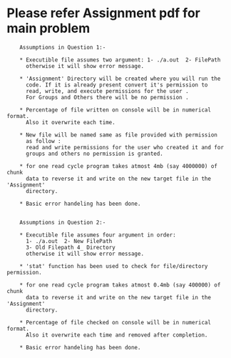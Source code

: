 		


# Please refer Assignment pdf for main problem

		Assumptions in Question 1:-

		* Executible file assumes two argument: 1- ./a.out  2- FilePath
		  otherwise it will show error message.

		* 'Assignment' Directory will be created where you will run the 
		  code. If it is already present convert it's permission to 
		  read, write, and execute permissions for the user .
		  For Groups and Others there will be no permission .

		* Percentage of file written on console will be in numerical format.
		  Also it overwrite each time.

		* New file will be named same as file provided with permission 
		  as follow : 
		  read and write permissions for the user who created it and for 
		  groups and others no permission is granted.

		* for one read cycle program takes atmost 4mb (say 4000000) of chunk 
		  data to reverse it and write on the new target file in the 'Assignment'
		  directory.

		* Basic error handeling has been done.


		Assumptions in Question 2:-

		* Executible file assumes four argument in order:
		  1- ./a.out  2- New FilePath
		  3- Old Filepath 4_ Directory
		  otherwise it will show error message.

		* 'stat' function has been used to check for file/directory permission.

		* for one read cycle program takes atmost 0.4mb (say 400000) of chunk 
		  data to reverse it and write on the new target file in the 'Assignment'
		  directory.

		* Percentage of file checked on console will be in numerical format.
		  Also it overwrite each time and removed after completion.

		* Basic error handeling has been done.
